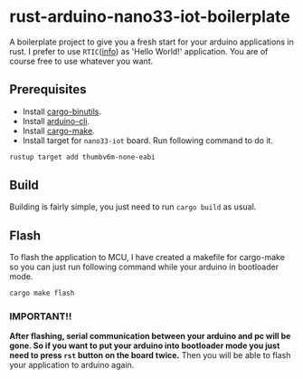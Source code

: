 # rust-arduino-nano33-iot-boilerplate

A boilerplate project to give you a fresh start for your arduino applications in rust. I prefer to use `RTIC`([info](https://rtic.rs/0.5/book/en/)) as 'Hello World!' application. You are of course free to use whatever you want.

## Prerequisites
- Install [cargo-binutils](https://github.com/rust-embedded/cargo-binutils).
- Install [arduino-cli](https://github.com/arduino/arduino-cli).
- Install [cargo-make](https://github.com/sagiegurari/cargo-make).
- Install target for `nano33-iot` board. Run following command to do it.
```sh
rustup target add thumbv6m-none-eabi
```

## Build
Building is fairly simple, you just need to run `cargo build` as usual.

## Flash
To flash the application to MCU, I have created a makefile for cargo-make so you can just run following command while your arduino in bootloader mode.

```sh
cargo make flash
```

### IMPORTANT!!
**After flashing, serial communication between your arduino and pc will be gone. So if you want to put your arduino into bootloader mode you just need to press `rst` button on the board twice.**
Then you will be able to flash your application to arduino again.


